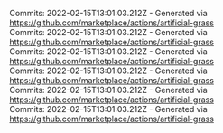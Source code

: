 Commits: 2022-02-15T13:01:03.212Z - Generated via https://github.com/marketplace/actions/artificial-grass
<br>
Commits: 2022-02-15T13:01:03.212Z - Generated via https://github.com/marketplace/actions/artificial-grass
<br>
Commits: 2022-02-15T13:01:03.212Z - Generated via https://github.com/marketplace/actions/artificial-grass
<br>
Commits: 2022-02-15T13:01:03.212Z - Generated via https://github.com/marketplace/actions/artificial-grass
<br>
Commits: 2022-02-15T13:01:03.212Z - Generated via https://github.com/marketplace/actions/artificial-grass
<br>
Commits: 2022-02-15T13:01:03.212Z - Generated via https://github.com/marketplace/actions/artificial-grass
<br>
